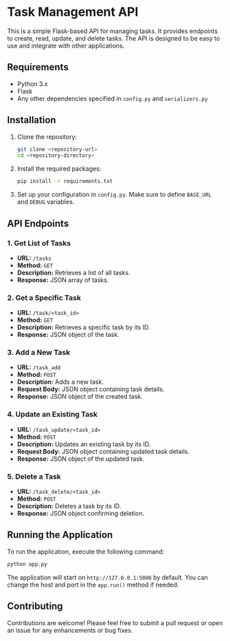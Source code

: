 # Task Management API

This is a simple Flask-based API for managing tasks. It provides endpoints to create, read, update, and delete tasks. The API is designed to be easy to use and integrate with other applications.

## Requirements

- Python 3.x
- Flask
- Any other dependencies specified in `config.py` and `serializers.py`

## Installation

1. Clone the repository:
   ```bash
   git clone <repository-url>
   cd <repository-directory>
   ```

2. Install the required packages:
   ```bash
   pip install -r requirements.txt
   ```

3. Set up your configuration in `config.py`. Make sure to define `BASE_URL` and `DEBUG` variables.

## API Endpoints

### 1. Get List of Tasks

- **URL:** `/tasks`
- **Method:** `GET`
- **Description:** Retrieves a list of all tasks.
- **Response:** JSON array of tasks.

### 2. Get a Specific Task

- **URL:** `/task/<task_id>`
- **Method:** `GET`
- **Description:** Retrieves a specific task by its ID.
- **Response:** JSON object of the task.

### 3. Add a New Task

- **URL:** `/task_add`
- **Method:** `POST`
- **Description:** Adds a new task.
- **Request Body:** JSON object containing task details.
- **Response:** JSON object of the created task.

### 4. Update an Existing Task

- **URL:** `/task_update/<task_id>`
- **Method:** `POST`
- **Description:** Updates an existing task by its ID.
- **Request Body:** JSON object containing updated task details.
- **Response:** JSON object of the updated task.

### 5. Delete a Task

- **URL:** `/task_delete/<task_id>`
- **Method:** `POST`
- **Description:** Deletes a task by its ID.
- **Response:** JSON object confirming deletion.

## Running the Application

To run the application, execute the following command:

```bash
python app.py
```

The application will start on `http://127.0.0.1:5000` by default. You can change the host and port in the `app.run()` method if needed.

## Contributing

Contributions are welcome! Please feel free to submit a pull request or open an issue for any enhancements or bug fixes.

